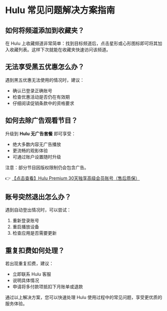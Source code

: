 # Hulu 常见问题解决方案指南

## 如何将频道添加到收藏夹？

在 Hulu 上收藏频道非常简单：找到目标频道后，点击星形或心形图标即可将其加入收藏列表。这样下次就能在收藏夹快速访问该频道。

## 无法享受黑五优惠怎么办？

遇到黑五优惠无法使用的情况时，建议：
- 确认已登录正确账号
- 检查优惠活动是否仍在有效期
- 仔细阅读促销条款中的资格要求

## 如何去除广告观看节目？

升级到 **Hulu 无广告套餐** 即可享受：
- 绝大多数内容无广告播放
- 更流畅的观影体验
- 可通过账户设置随时升级

注意：部分节目因版权限制仍会包含广告。

👉 [【点击查看】Hulu Premium 30天独享高级会员账号（售后质保）](https://bit.ly/HuLu_vip)

## 账号突然退出怎么办？

遇到自动登出情况时，可以尝试：
1. 重新登录账号
2. 重启播放设备
3. 检查应用是否需要更新

## 重复扣费如何处理？

若出现重复扣费，建议：
- 立即联系 Hulu 客服
- 说明具体情况
- 申请将多付款项抵扣下月账单或退款

通过以上解决方案，您可以快速处理 Hulu 使用过程中的常见问题，享受更优质的服务体验。